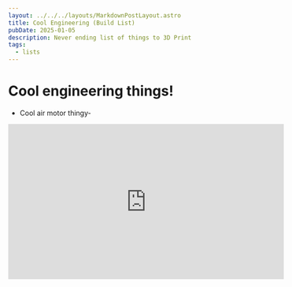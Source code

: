 ```yaml
---
layout: ../../../layouts/MarkdownPostLayout.astro
title: Cool Engineering (Build List)
pubDate: 2025-01-05
description: Never ending list of things to 3D Print
tags:
  - lists
---
```

# Cool engineering things!

 - Cool air motor thingy- 
 <iframe width="560/4" height="315/4" src="https://www.youtube.com/embed/udI2dWmwMUE?si=hIe84puOnzijYw-o" title="YouTube video player" frameborder="0" allow="accelerometer; autoplay; clipboard-write; encrypted-media; gyroscope; picture-in-picture; web-share" referrerpolicy="strict-origin-when-cross-origin" allowfullscreen></iframe>

